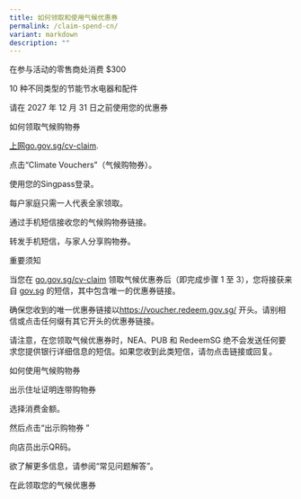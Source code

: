 ```yaml
---
title: 如何领取和使用气候优惠券
permalink: /claim-spend-cn/
variant: markdown
description: ""
---
```

<p></p>
<p>在参与活动的零售商处消费 $300</p>
<p>10 种不同类型的节能节水电器和配件</p>
<p>请在 2027 年 12 月 31 日之前使用您的优惠券</p>
<p>如何领取气候购物券</p>
<p><a href="http://上网go.gov.sg/cv-claim" rel="noopener noreferrer nofollow" target="_blank">上网go.gov.sg/cv-claim</a>.</p>
<p>点击“Climate Vouchers”（气候购物券）。</p>
<p>使用您的Singpass登录。</p>
<p>每户家庭只需一人代表全家领取。</p>
<p>通过手机短信接收您的气候购物券链接。</p>
<p>转发手机短信，与家人分享购物券。</p>
<p>重要须知</p>
<p>当您在 <a href="http://go.gov.sg/cv-claim" rel="noopener noreferrer nofollow" target="_blank">go.gov.sg/cv-claim</a> 领取气候优惠券后（即完成步骤
1 至 3），您将接获来自 <a href="http://gov.sg" rel="noopener noreferrer nofollow" target="_blank">gov.sg</a> 的短信，其中包含唯一的优惠券链接。</p>
<p>确保您收到的唯一优惠券链接以<a href="https://voucher.redeem.gov.sg/" rel="noopener noreferrer nofollow" target="_blank">https://voucher.redeem.gov.sg/</a> 开头。请别相信或点击任何缀有其它开头的优惠券链接。</p>
<p>请注意，在您领取气候优惠券时，NEA、PUB 和 RedeemSG 绝不会发送任何要求您提供银行详细信息的短信。如果您收到此类短信，请勿点击链接或回复。</p>
<p>如何使用气候购物券</p>
<p>出示住址证明连带购物券</p>
<p>选择消费金额。</p>
<p>然后点击“出示购物券 ”</p>
<p>向店员出示QR码。</p>
<p>欲了解更多信息，请参阅“常见问题解答”。</p>
<p>在此领取您的气候优惠券</p>
<p></p>